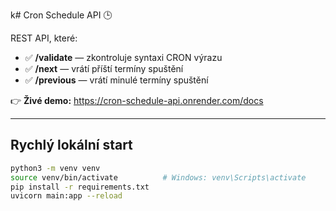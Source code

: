 k# Cron Schedule API 🕒

REST API, které:
- ✅ **/validate** — zkontroluje syntaxi CRON výrazu  
- ✅ **/next** — vrátí příští termíny spuštění  
- ✅ **/previous** — vrátí minulé termíny spuštění  

👉 **Živé demo:**  https://cron-schedule-api.onrender.com/docs

---

## Rychlý lokální start

```bash
python3 -m venv venv
source venv/bin/activate          # Windows: venv\Scripts\activate
pip install -r requirements.txt
uvicorn main:app --reload
